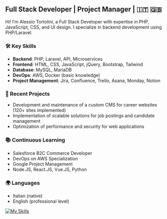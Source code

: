 ## Full Stack Developer | Project Manager | 🇮🇹 🇬🇧
Hi! I’m Alessio Tortolini, a Full Stack Developer with expertise in PHP, JavaScript, CSS, and UI design. I specialize in backend development using PHP/Laravel.




### 🛠 Key Skills
- **Backend**: PHP, Laravel, API, Microservices
- **Frontend**: HTML, CSS, JavaScript, jQuery, Bootstrap, Tailwind
- **Database**: MySQL, MariaDB
- **DevOps**: AWS, Docker (basic knowledge)  
- **Project Management**: Jira, Confluence, Trello, Asana, Monday, Notion  

### 🚀 Recent Projects
- Development and maintenance of a custom CMS for career websites (120+ sites implemented)  
- Implementation of scalable solutions for job postings and candidate management  
- Optimization of performance and security for web applications  

### 📚 Continuous Learning
- Salesforce B2C Commerce Developer  
- DevOps on AWS Specialization  
- Google Project Management
- Node.JS, React.JS, Vue.JS, Python

### 🌍 Languages
- Italian (native)  
- English (professional level)

  
[![My Skills](https://skillicons.dev/icons?i=html,css,js,jquery,sass,bootstrap,tailwind,figma,php,laravel,mysql,aws,docker,vscode,postman,bash,git,githubactions,github,bitbucket,aws,docker,jenkins)](https://skillicons.dev)
